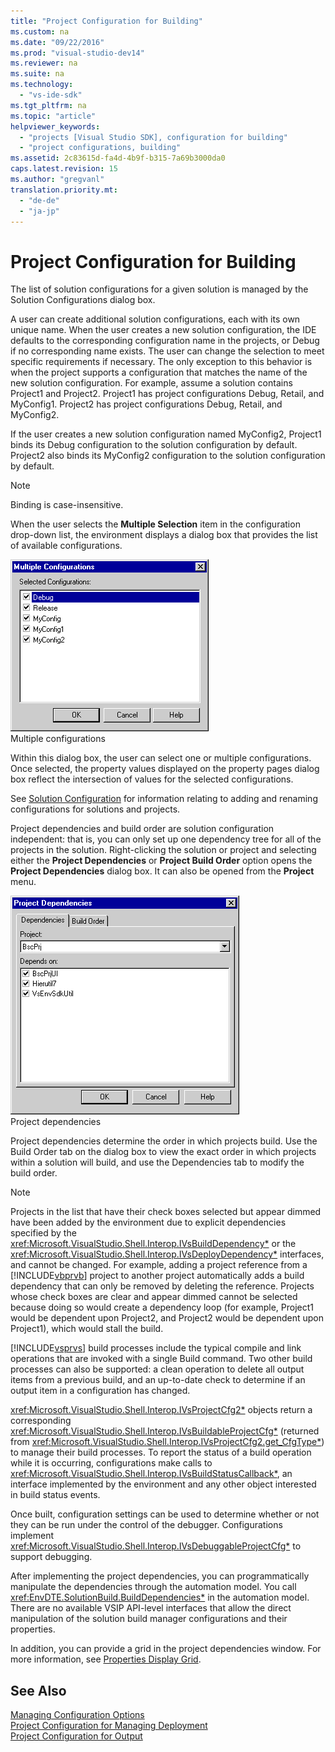 ```yaml
---
title: "Project Configuration for Building"
ms.custom: na
ms.date: "09/22/2016"
ms.prod: "visual-studio-dev14"
ms.reviewer: na
ms.suite: na
ms.technology: 
  - "vs-ide-sdk"
ms.tgt_pltfrm: na
ms.topic: "article"
helpviewer_keywords: 
  - "projects [Visual Studio SDK], configuration for building"
  - "project configurations, building"
ms.assetid: 2c83615d-fa4d-4b9f-b315-7a69b3000da0
caps.latest.revision: 15
ms.author: "gregvanl"
translation.priority.mt: 
  - "de-de"
  - "ja-jp"
---
```

# Project Configuration for Building
The list of solution configurations for a given solution is managed by the Solution Configurations dialog box.  
  
 A user can create additional solution configurations, each with its own unique name. When the user creates a new solution configuration, the IDE defaults to the corresponding configuration name in the projects, or Debug if no corresponding name exists. The user can change the selection to meet specific requirements if necessary. The only exception to this behavior is when the project supports a configuration that matches the name of the new solution configuration. For example, assume a solution contains Project1 and Project2. Project1 has project configurations Debug, Retail, and MyConfig1. Project2 has project configurations Debug, Retail, and MyConfig2.  
  
 If the user creates a new solution configuration named MyConfig2, Project1 binds its Debug configuration to the solution configuration by default. Project2 also binds its MyConfig2 configuration to the solution configuration by default.  
  
> [!NOTE]
>  Binding is case-insensitive.  
  
 When the user selects the **Multiple Selection** item in the configuration drop-down list, the environment displays a dialog box that provides the list of available configurations.  
  
 ![Multiple Configurations](../vs140/media/vsmultiplecfgs.gif "vsMultipleCfgs")  
Multiple configurations  
  
 Within this dialog box, the user can select one or multiple configurations. Once selected, the property values displayed on the property pages dialog box reflect the intersection of values for the selected configurations.  
  
 See [Solution Configuration](../vs140/solution-configuration.md) for information relating to adding and renaming configurations for solutions and projects.  
  
 Project dependencies and build order are solution configuration independent: that is, you can only set up one dependency tree for all of the projects in the solution. Right-clicking the solution or project and selecting either the **Project Dependencies** or **Project Build Order** option opens the **Project Dependencies** dialog box. It can also be opened from the **Project** menu.  
  
 ![Project Dependencies](../vs140/media/vsprojdependencies.gif "vsProjDependencies")  
Project dependencies  
  
 Project dependencies determine the order in which projects build. Use the Build Order tab on the dialog box to view the exact order in which projects within a solution will build, and use the Dependencies tab to modify the build order.  
  
> [!NOTE]
>  Projects in the list that have their check boxes selected but appear dimmed have been added by the environment due to explicit dependencies specified by the <xref:Microsoft.VisualStudio.Shell.Interop.IVsBuildDependency*> or the <xref:Microsoft.VisualStudio.Shell.Interop.IVsDeployDependency*> interfaces, and cannot be changed. For example, adding a project reference from a [!INCLUDE[vbprvb](../vs140/includes/vbprvb_md.md)] project to another project automatically adds a build dependency that can only be removed by deleting the reference. Projects whose check boxes are clear and appear dimmed cannot be selected because doing so would create a dependency loop (for example, Project1 would be dependent upon Project2, and Project2 would be dependent upon Project1), which would stall the build.  
  
 [!INCLUDE[vsprvs](../vs140/includes/vsprvs_md.md)] build processes include the typical compile and link operations that are invoked with a single Build command. Two other build processes can also be supported: a clean operation to delete all output items from a previous build, and an up-to-date check to determine if an output item in a configuration has changed.  
  
 <xref:Microsoft.VisualStudio.Shell.Interop.IVsProjectCfg2*> objects return a corresponding <xref:Microsoft.VisualStudio.Shell.Interop.IVsBuildableProjectCfg*> (returned from <xref:Microsoft.VisualStudio.Shell.Interop.IVsProjectCfg2.get_CfgType*>) to manage their build processes. To report the status of a build operation while it is occurring, configurations make calls to <xref:Microsoft.VisualStudio.Shell.Interop.IVsBuildStatusCallback*>, an interface implemented by the environment and any other object interested in build status events.  
  
 Once built, configuration settings can be used to determine whether or not they can be run under the control of the debugger. Configurations implement <xref:Microsoft.VisualStudio.Shell.Interop.IVsDebuggableProjectCfg*> to support debugging.  
  
 After implementing the project dependencies, you can programmatically manipulate the dependencies through the automation model. You call <xref:EnvDTE.SolutionBuild.BuildDependencies*> in the automation model. There are no available VSIP API-level interfaces that allow the direct manipulation of the solution build manager configurations and their properties.  
  
 In addition, you can provide a grid in the project dependencies window. For more information, see [Properties Display Grid](../vs140/properties-display-grid.md).  
  
## See Also  
 [Managing Configuration Options](../vs140/managing-configuration-options.md)   
 [Project Configuration for Managing Deployment](../vs140/project-configuration-for-managing-deployment.md)   
 [Project Configuration for Output](../vs140/project-configuration-for-output.md)